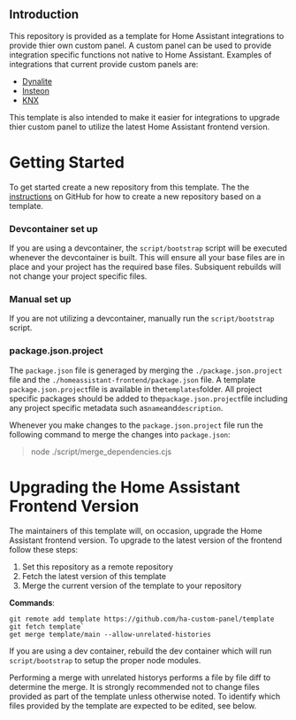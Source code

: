 ## Introduction

This repository is provided as a template for Home Assistant integrations to provide thier own custom panel.
A custom panel can be used to provide integration specific functions not native to Home Assistant. Examples of integrations
that current provide custom panels are:

- [Dynalite](https://github.com/ziv1234/dynalitepanel)
- [Insteon](https://github.com/pyinsteon/insteon-panel)
- [KNX](https://github.com/XKNX/knx-frontend)

This template is also intended to make it easier for integrations to upgrade thier custom panel to utilize the latest Home Assistant frontend
version.

# Getting Started

To get started create a new repository from this template. The the [instructions] on GitHub for how to create a new repository based
on a template.

### Devcontainer set up

If you are using a devcontainer, the `script/bootstrap` script will be executed whenever the devcontainer is built. This will ensure
all your base files are in place and your project has the required base files. Subsiquent rebuilds will not change your project
specific files.

### Manual set up

If you are not utilizing a devcontainer, manually run the `script/bootstrap` script.

### package.json.project

The `package.json` file is generaged by merging the `./package.json.project` file and the `./homeassistant-frontend/package.json`
file. A template `package.json.project`file is available in the`templates`folder. All project specific packages should be added to the`package.json.project`file including any project specific metadata such as`name`and`description`.

Whenever you make changes to the `package.json.project` file run the following command to merge the changes into `package.json`:

> node ./script/merge_dependencies.cjs

[instructions]: https://docs.github.com/en/repositories/creating-and-managing-repositories/creating-a-repository-from-a-template

# Upgrading the Home Assistant Frontend Version

The maintainers of this template will, on occasion, upgrade the Home Assistant frontend version. To upgrade to the latest version of the frontend
follow these steps:

1. Set this repository as a remote repository
2. Fetch the latest version of this template
3. Merge the current version of the template to your repository

**Commands**:

```
git remote add template https://github.com/ha-custom-panel/template
git fetch template`
get merge template/main --allow-unrelated-histories
```

If you are using a dev container, rebuild the dev container which will run `script/bootstrap` to
setup the proper node modules.

Performing a merge with unrelated historys performs a file by file diff to determine the merge. It is strongly recommended not to change files
provided as part of the template unless otherwise noted. To identify which files provided by the template are expected to be edited, see <some section> below.
